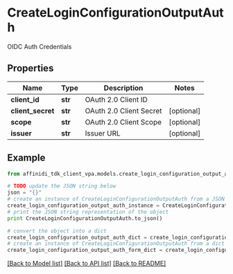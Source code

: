 # CreateLoginConfigurationOutputAuth

OIDC Auth Credentials

## Properties

| Name              | Type    | Description             | Notes      |
| ----------------- | ------- | ----------------------- | ---------- |
| **client_id**     | **str** | OAuth 2.0 Client ID     |
| **client_secret** | **str** | OAuth 2.0 Client Secret | [optional] |
| **scope**         | **str** | OAuth 2.0 Client Scope  | [optional] |
| **issuer**        | **str** | Issuer URL              | [optional] |

## Example

```python
from affinidi_tdk_client_vpa.models.create_login_configuration_output_auth import CreateLoginConfigurationOutputAuth

# TODO update the JSON string below
json = "{}"
# create an instance of CreateLoginConfigurationOutputAuth from a JSON string
create_login_configuration_output_auth_instance = CreateLoginConfigurationOutputAuth.from_json(json)
# print the JSON string representation of the object
print CreateLoginConfigurationOutputAuth.to_json()

# convert the object into a dict
create_login_configuration_output_auth_dict = create_login_configuration_output_auth_instance.to_dict()
# create an instance of CreateLoginConfigurationOutputAuth from a dict
create_login_configuration_output_auth_form_dict = create_login_configuration_output_auth.from_dict(create_login_configuration_output_auth_dict)
```

[[Back to Model list]](../README.md#documentation-for-models) [[Back to API list]](../README.md#documentation-for-api-endpoints) [[Back to README]](../README.md)
